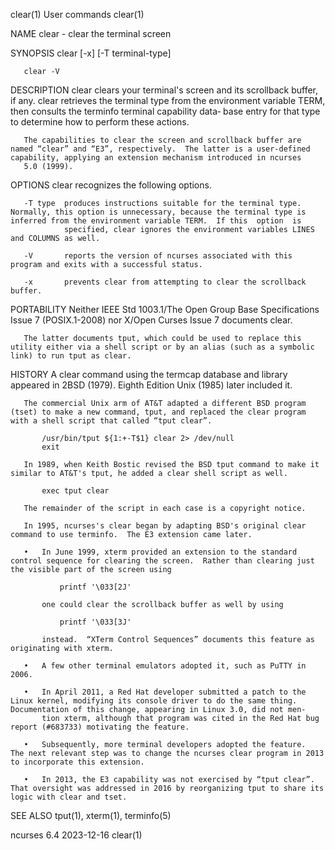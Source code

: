 clear(1)                                                                                       User commands                                                                                       clear(1)

NAME
       clear - clear the terminal screen

SYNOPSIS
       clear [-x] [-T terminal-type]

       clear -V

DESCRIPTION
       clear  clears  your terminal's screen and its scrollback buffer, if any.  clear retrieves the terminal type from the environment variable TERM, then consults the terminfo terminal capability data‐
       base entry for that type to determine how to perform these actions.

       The capabilities to clear the screen and scrollback buffer are named “clear” and “E3”, respectively.  The latter is a user-defined capability, applying an extension mechanism introduced in ncurses
       5.0 (1999).

OPTIONS
       clear recognizes the following options.

       -T type  produces instructions suitable for the terminal type.  Normally, this option is unnecessary, because the terminal type is inferred from the environment variable TERM.  If this  option  is
                specified, clear ignores the environment variables LINES and COLUMNS as well.

       -V       reports the version of ncurses associated with this program and exits with a successful status.

       -x       prevents clear from attempting to clear the scrollback buffer.

PORTABILITY
       Neither IEEE Std 1003.1/The Open Group Base Specifications Issue 7 (POSIX.1-2008) nor X/Open Curses Issue 7 documents clear.

       The latter documents tput, which could be used to replace this utility either via a shell script or by an alias (such as a symbolic link) to run tput as clear.

HISTORY
       A clear command using the termcap database and library appeared in 2BSD (1979).  Eighth Edition Unix (1985) later included it.

       The commercial Unix arm of AT&T adapted a different BSD program (tset) to make a new command, tput, and replaced the clear program with a shell script that called “tput clear”.

           /usr/bin/tput ${1:+-T$1} clear 2> /dev/null
           exit

       In 1989, when Keith Bostic revised the BSD tput command to make it similar to AT&T's tput, he added a clear shell script as well.

           exec tput clear

       The remainder of the script in each case is a copyright notice.

       In 1995, ncurses's clear began by adapting BSD's original clear command to use terminfo.  The E3 extension came later.

       •   In June 1999, xterm provided an extension to the standard control sequence for clearing the screen.  Rather than clearing just the visible part of the screen using

               printf '\033[2J'

           one could clear the scrollback buffer as well by using

               printf '\033[3J'

           instead.  “XTerm Control Sequences” documents this feature as originating with xterm.

       •   A few other terminal emulators adopted it, such as PuTTY in 2006.

       •   In April 2011, a Red Hat developer submitted a patch to the Linux kernel, modifying its console driver to do the same thing.  Documentation of this change, appearing in Linux 3.0, did not men‐
           tion xterm, although that program was cited in the Red Hat bug report (#683733) motivating the feature.

       •   Subsequently, more terminal developers adopted the feature.  The next relevant step was to change the ncurses clear program in 2013 to incorporate this extension.

       •   In 2013, the E3 capability was not exercised by “tput clear”.  That oversight was addressed in 2016 by reorganizing tput to share its logic with clear and tset.

SEE ALSO
       tput(1), xterm(1), terminfo(5)

ncurses 6.4                                                                                      2023-12-16                                                                                        clear(1)
